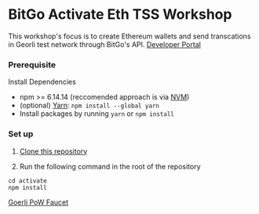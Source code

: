 # BitGo Activate Eth TSS Workshop
This workshop's focus is to create Ethereum wallets and send transcations in Georli test network through BitGo's API. [Developer Portal](https://developers.bitgo-dev.com/)

### Prerequisite
Install Dependencies
 - npm >= 6.14.14 (reccomended approach is via [NVM](https://github.com/nvm-sh/nvm))
 - (optional) [Yarn](https://classic.yarnpkg.com/lang/en/docs/install/#mac-stable): `npm install --global yarn`
 - Install packages by running `yarn` or `npm install`

### Set up

1) [Clone this repository ](git@github.com:olibeyene/eth-tss-workshop.git)

2) Run the following command in the root of the repository

```
cd activate
npm install
```


[Goerli PoW Faucet](https://goerli-faucet.pk910.de/)
